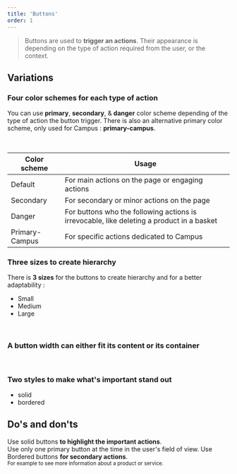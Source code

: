 ```yaml
---
title: 'Buttons'
order: 1
---
```


> Buttons are used to **trigger an actions**. Their appearance is depending on the type of action required from the user, or the context.

## Variations

### Four color schemes for each type of action

You can use **primary**, **secondary**, & **danger** color scheme depending of the type of action the button trigger.
There is also an alternative primary color scheme, only used for Campus : **primary-campus**.

<pattern path="src/patterns/--button/button-styles"></pattern>

<br>

| Color scheme   | Usage                                                                                     |
| -------------- | ----------------------------------------------------------------------------------------- |
| Default        | For main actions on the page or engaging actions                                          |  |
| Secondary      | For secondary or minor actions on the page                                                |
| Danger         | For buttons who the following actions is irrevocable, like deleting a product in a basket |
| Primary-Campus | For specific actions dedicated to Campus                                                  |

### Three sizes to create hierarchy

There is **3 sizes** for the buttons to create hierarchy and for a better adaptability :

- Small
- Medium
- Large

<pattern path="src/patterns/--button/button-sizes"></pattern>

<br>

### A button width can either fit its content or its container

<pattern path="src/patterns/--button/button-widths"></pattern>

<br>

### Two styles to make what's important stand out

- solid
- bordered

<pattern path="src/patterns/--button/intro"></pattern>

## Do's and don'ts

<hintitem>
  Use solid buttons <b>to highlight the important actions</b>.<br>
</hintitem>
<hintitem>
  Use only one primary button at the time in the user's field of view.
</hintitem>
<hintitem>
  Use Bordered buttons <b>for secondary actions</b>.<br>
  <small>For example to see more information about a product or service.</small>
</hintitem>

<hint type="dont" title="Never use in proximity two solid buttons with the same color scheme">
    <pattern path="src/patterns/--button/button-proximity-dont"></pattern>
</hint>
